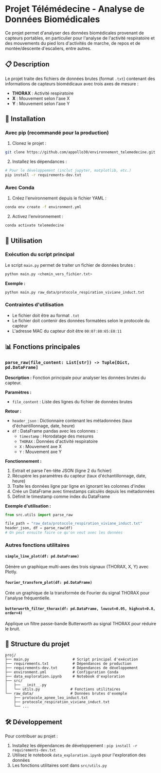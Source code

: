 # Projet Télémédecine - Analyse de Données Biomédicales

Ce projet permet d'analyser des données biomédicales provenant de capteurs portables, en particulier pour l'analyse de l'activité respiratoire et des mouvements du pied lors d'activités de marche, de repos et de montée/descente d'escaliers, entre autres.

## 📋 Description

Le projet traite des fichiers de données brutes (format `.txt`) contenant des informations de capteurs biomédicaux avec trois axes de mesure :
- **THORAX** : Activité respiratoire
- **X** : Mouvement selon l'axe X
- **Y** : Mouvement selon l'axe Y

## 🔧 Installation

### Avec pip (recommandé pour la production)

1. Clonez le projet :
```bash
git clone https://github.com/appollo30/environnement_telemedecine.git
```


2. Installez les dépendances :
```bash
# Pour le développement (inclut jupyter, matplotlib, etc.)
pip install -r requirements-dev.txt
```

### Avec Conda

1. Créez l'environnement depuis le fichier YAML :
```bash
conda env create -f environment.yml
```

2. Activez l'environnement :
```bash
conda activate telemedecine
```

## 🚀 Utilisation

### Exécution du script principal

Le script `main.py` permet de traiter un fichier de données brutes :

```bash
python main.py <chemin_vers_fichier.txt>
```

**Exemple :**
```bash
python main.py raw_data/protocole_respiration_viviane_induct.txt
```

### Contraintes d'utilisation

- Le fichier doit être au format `.txt`
- Le fichier doit contenir des données formatées selon le protocole du capteur
- L'adresse MAC du capteur doit être `00:07:80:65:E0:11`

## 📊 Fonctions principales

### `parse_raw(file_content: List[str]) -> Tuple[Dict, pd.DataFrame]`

**Description :** Fonction principale pour analyser les données brutes du capteur.

**Paramètres :**
- `file_content` : Liste des lignes du fichier de données brutes

**Retour :**
- `header_json` : Dictionnaire contenant les métadonnées (taux d'échantillonnage, date, heure)
- `df` : DataFrame pandas avec les colonnes :
  - `timestamp` : Horodatage des mesures
  - `THORAX` : Données d'activité respiratoire
  - `X` : Mouvement axe X
  - `Y` : Mouvement axe Y

**Fonctionnement :**
1. Extrait et parse l'en-tête JSON (ligne 2 du fichier)
2. Récupère les paramètres du capteur (taux d'échantillonnage, date, heure)
3. Traite les données ligne par ligne en ignorant les colonnes d'index
4. Crée un DataFrame avec timestamps calculés depuis les métadonnées
5. Définit le timestamp comme index du DataFrame

**Exemple d'utilisation :**
```python
from src.utils import parse_raw

file_path = "raw_data/protocole_respiration_viviane_induct.txt"
header_json, df = parse_raw(df)
# On peut ensuite faire ce qu'on veut avec les données
```


### Autres fonctions utilitaires

#### `simple_line_plot(df: pd.DataFrame)`
Génère un graphique multi-axes des trois signaux (THORAX, X, Y) avec Plotly.

#### `fourier_transform_plot(df: pd.DataFrame)`
Crée un graphique de la transformée de Fourier du signal THORAX pour l'analyse fréquentielle.

#### `butterworth_filter_thorax(df: pd.DataFrame, lowcut=0.05, highcut=0.8, order=4)`
Applique un filtre passe-bande Butterworth au signal THORAX pour réduire le bruit.

## 📁 Structure du projet

```
proj/
├── main.py                    # Script principal d'exécution
├── requirements.txt           # Dépendances de production
├── requirements-dev.txt       # Dépendances de développement
├── environment.yml            # Configuration Conda
├── data_exploration.ipynb     # Notebook d'exploration
├── src/
│   ├── __init__.py
│   └── utils.py              # Fonctions utilitaires
└── raw_data/                 # Données brutes d'exemple
    ├── protocole_apnee_leo_induct.txt
    ├── protocole_respiration_viviane_induct.txt
    └── ...
```

## 🛠️ Développement

Pour contribuer au projet :

1. Installez les dépendances de développement : `pip install -r requirements-dev.txt`
2. Utilisez le notebook `data_exploration.ipynb` pour l'exploration des données
3. Les fonctions utilitaires sont dans `src/utils.py`
